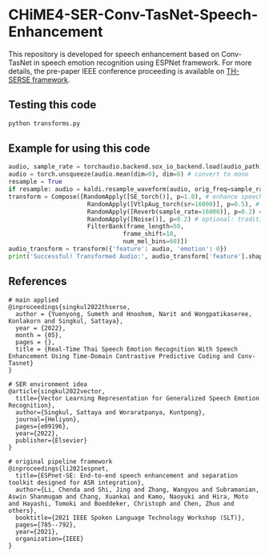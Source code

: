 # CHiME4-SER-Conv-TasNet-Speech-Enhancement
This repository is developed for speech enhancement based on Conv-TasNet in speech emotion recognition using ESPNet framework.
For more details, the pre-paper IEEE conference proceeding is available on [TH-SERSE framework](https://www.researchgate.net/publication/360997197_Real-Time_Thai_Speech_Emotion_Recognition_With_Speech_Enhancement_Using_Time-Domain_Contrastive_Predictive_Coding_and_Conv-Tasnet).

## Testing this code
```python
python transforms.py
```

## Example for using this code
```python
audio, sample_rate = torchaudio.backend.sox_io_backend.load(audio_path)
audio = torch.unsqueeze(audio.mean(dim=0), dim=0) # convert to mono
resample = True
if resample: audio = kaldi.resample_waveform(audio, orig_freq=sample_rate, new_freq=16000)
transform = Compose([RandomApply([SE_torch()], p=1.0), # enhance speech quality by reduce unnecessary information
                      RandomApply([VtlpAug_torch(sr=16000)], p=0.5), # simulate new speaker information by new vocal tract style
                      RandomApply([Reverb(sample_rate=16000)], p=0.2) # optional: traditional environment augmentation
                      RandomApply([Noise()], p=0.2) # optional: traditional environment augmentation
                      FilterBank(frame_length=50,
                                frame_shift=10,
                                num_mel_bins=60)])
audio_transform = transform({'feature': audio, 'emotion': 0})
print('Successful! Transformed Audio:', audio_transform['feature'].shape)
```

## References
```
# main applied
@inproceedings{singkul2022thserse,
  author = {Yuenyong, Sumeth and Hnoohom, Narit and Wongpatikaseree, Konlakorn and Singkul, Sattaya},
  year = {2022},
  month = {05},
  pages = {},
  title = {Real-Time Thai Speech Emotion Recognition With Speech Enhancement Using Time-Domain Contrastive Predictive Coding and Conv-Tasnet}
}

# SER environment idea
@article{singkul2022vector,
  title={Vector Learning Representation for Generalized Speech Emotion Recognition},
  author={Singkul, Sattaya and Woraratpanya, Kuntpong},
  journal={Heliyon},
  pages={e09196},
  year={2022},
  publisher={Elsevier}
}

# original pipeline framework
@inproceedings{li2021espnet,
  title={ESPnet-SE: End-to-end speech enhancement and separation toolkit designed for ASR integration},
  author={Li, Chenda and Shi, Jing and Zhang, Wangyou and Subramanian, Aswin Shanmugam and Chang, Xuankai and Kamo, Naoyuki and Hira, Moto and Hayashi, Tomoki and Boeddeker, Christoph and Chen, Zhuo and others},
  booktitle={2021 IEEE Spoken Language Technology Workshop (SLT)},
  pages={785--792},
  year={2021},
  organization={IEEE}
}
```
